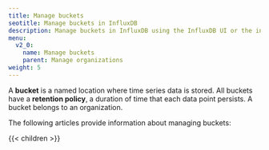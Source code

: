 ```yaml
---
title: Manage buckets
seotitle: Manage buckets in InfluxDB
description: Manage buckets in InfluxDB using the InfluxDB UI or the influx CLI.
menu:
  v2_0:
    name: Manage buckets
    parent: Manage organizations
weight: 5
---
```


A **bucket** is a named location where time series data is stored.
All buckets have a **retention policy**, a duration of time that each data point persists.
A bucket belongs to an organization.

The following articles provide information about managing buckets:

{{< children >}}

